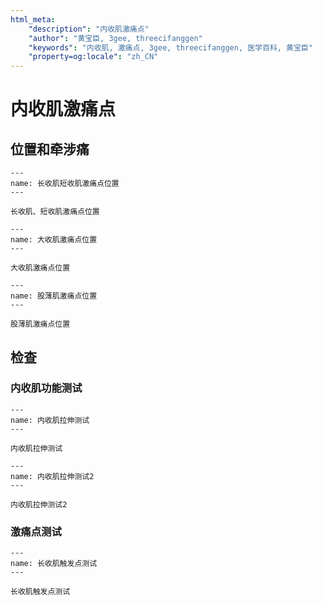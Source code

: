 ```yaml
---
html_meta:
    "description": "内收肌激痛点"
    "author": "黄宝臣, 3gee, threecifanggen"
    "keywords": "内收肌, 激痛点, 3gee, threecifanggen, 医学百科, 黄宝臣"
    "property=og:locale": "zh_CN"
---
```

# 内收肌激痛点

## 位置和牵涉痛

```{figure} /_static/img/2022-01-31-11-38-12.png
---
name: 长收肌短收肌激痛点位置
---

长收肌、短收肌激痛点位置
```

```{figure} /_static/img/2022-01-31-11-39-44.png
---
name: 大收肌激痛点位置
---

大收肌激痛点位置
```

```{figure} /_static/img/2022-01-31-11-40-22.png
---
name: 股薄肌激痛点位置
---

股薄肌激痛点位置
```

## 检查

### 内收肌功能测试

```{figure} /_static/img/2022-01-31-11-41-48.png
---
name: 内收肌拉伸测试
---

内收肌拉伸测试
```

```{figure} /_static/img/2022-01-31-11-42-28.png
---
name: 内收肌拉伸测试2
---

内收肌拉伸测试2
```

### 激痛点测试

```{figure} /_static/img/2022-01-31-11-43-10.png
---
name: 长收肌触发点测试
---

长收肌触发点测试
```


